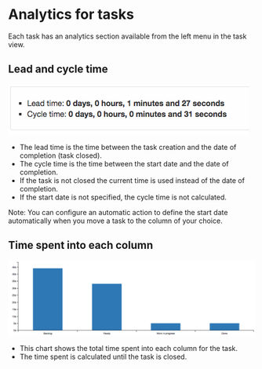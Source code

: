 Analytics for tasks
===================

Each task has an analytics section available from the left menu in the task view.

Lead and cycle time
-------------------

![Lead and cycle time](screenshots/task-lead-cycle-time.png)

- The lead time is the time between the task creation and the date of completion (task closed).
- The cycle time is the time between the start date and the date of completion.
- If the task is not closed the current time is used instead of the date of completion.
- If the start date is not specified, the cycle time is not calculated.

Note: You can configure an automatic action to define the start date automatically when you move a task to the column of your choice.

Time spent into each column
---------------------------

![Time spent into each column](screenshots/time-into-each-column.png)

- This chart shows the total time spent into each column for the task.
- The time spent is calculated until the task is closed.
